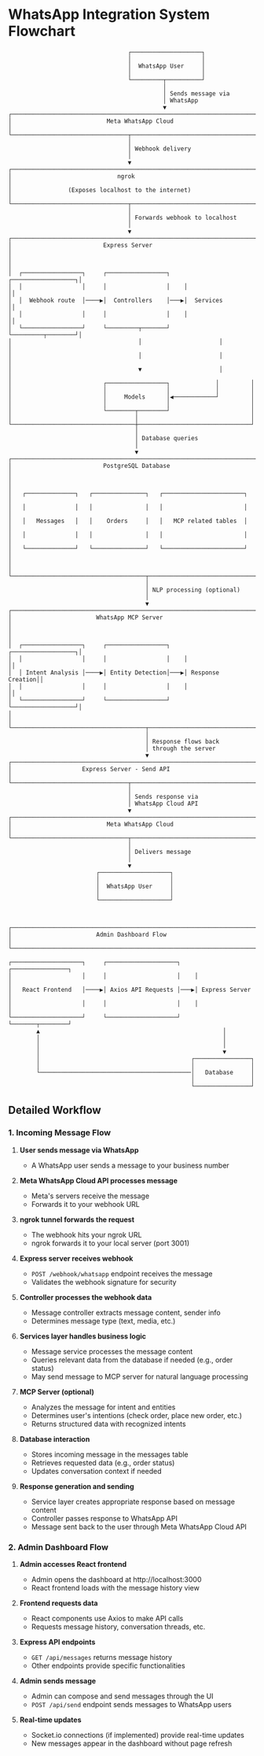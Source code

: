 # WhatsApp Integration System Flowchart

```
                                  ┌────────────────────┐
                                  │                    │
                                  │  WhatsApp User     │
                                  │                    │
                                  └─────────┬──────────┘
                                            │
                                            │ Sends message via 
                                            │ WhatsApp
                                            ▼
┌─────────────────────────────────────────────────────────────────────┐
│                           Meta WhatsApp Cloud                        │
└─────────────────────────────────┬───────────────────────────────────┘
                                  │
                                  │ Webhook delivery
                                  │
                                  ▼
┌─────────────────────────────────────────────────────────────────────┐
│                              ngrok                                   │
│                (Exposes localhost to the internet)                   │
└─────────────────────────────────┬───────────────────────────────────┘
                                  │
                                  │ Forwards webhook to localhost
                                  │
                                  ▼
┌─────────────────────────────────────────────────────────────────────┐
│                          Express Server                              │
│                                                                      │
│  ┌─────────────────┐     ┌─────────────────┐    ┌──────────────────┐│
│  │                 │     │                 │    │                  ││
│  │  Webhook route  │────▶│  Controllers    │───▶│  Services        ││
│  │                 │     │                 │    │                  ││
│  └─────────────────┘     └─────────┬───────┘    └─────────┬────────┘│
│                                    │                      │         │
│                                    │                      │         │
│                                    ▼                      │         │
│                          ┌─────────────────┐             │         │
│                          │                 │             │         │
│                          │     Models      │◀────────────┘         │
│                          │                 │                       │
│                          └────────┬────────┘                       │
│                                   │                                │
└───────────────────────────────────┼────────────────────────────────┘
                                    │
                                    │ Database queries
                                    │
                                    ▼
┌─────────────────────────────────────────────────────────────────────┐
│                          PostgreSQL Database                         │
│                                                                      │
│   ┌──────────────┐   ┌───────────────┐   ┌───────────────────────┐  │
│   │              │   │               │   │                       │  │
│   │   Messages   │   │    Orders     │   │   MCP related tables  │  │
│   │              │   │               │   │                       │  │
│   └──────────────┘   └───────────────┘   └───────────────────────┘  │
│                                                                      │
└──────────────────────────────────────┬──────────────────────────────┘
                                       │
                                       │ NLP processing (optional)
                                       │
                                       ▼
┌─────────────────────────────────────────────────────────────────────┐
│                        WhatsApp MCP Server                           │
│                                                                      │
│  ┌─────────────────┐     ┌─────────────────┐    ┌──────────────────┐│
│  │                 │     │                 │    │                  ││
│  │ Intent Analysis │────▶│ Entity Detection│───▶│ Response Creation││
│  │                 │     │                 │    │                  ││
│  └─────────────────┘     └─────────────────┘    └──────────────────┘│
│                                                                      │
└──────────────────────────────────────┬──────────────────────────────┘
                                       │
                                       │ Response flows back
                                       │ through the server
                                       ▼
┌─────────────────────────────────────────────────────────────────────┐
│                    Express Server - Send API                         │
└─────────────────────────────────┬───────────────────────────────────┘
                                  │
                                  │ Sends response via
                                  │ WhatsApp Cloud API
                                  ▼
┌─────────────────────────────────────────────────────────────────────┐
│                           Meta WhatsApp Cloud                        │
└─────────────────────────────────┬───────────────────────────────────┘
                                  │
                                  │ Delivers message
                                  │
                                  ▼
                         ┌────────────────────┐
                         │                    │
                         │  WhatsApp User     │
                         │                    │
                         └────────────────────┘
                         
                         
                         
┌─────────────────────────────────────────────────────────────────────┐
│                        Admin Dashboard Flow                          │
└─────────────────────────────────────────────────────────────────────┘

┌────────────────────┐     ┌────────────────────┐    ┌────────────────┐
│                    │     │                    │    │                │
│   React Frontend   │────▶│ Axios API Requests │───▶│ Express Server │
│                    │     │                    │    │                │
└────────────────────┘     └────────────────────┘    └───────┬────────┘
        ▲                                                    │
        │                                                    │
        │                                                    │
        │                                                    ▼
        │                                           ┌────────────────┐
        │                                           │                │
        └───────────────────────────────────────────│   Database     │
                                                    │                │
                                                    └────────────────┘
```

## Detailed Workflow

### 1. Incoming Message Flow

1. **User sends message via WhatsApp**
   - A WhatsApp user sends a message to your business number

2. **Meta WhatsApp Cloud API processes message**
   - Meta's servers receive the message
   - Forwards it to your webhook URL

3. **ngrok tunnel forwards the request**
   - The webhook hits your ngrok URL
   - ngrok forwards it to your local server (port 3001)

4. **Express server receives webhook**
   - `POST /webhook/whatsapp` endpoint receives the message
   - Validates the webhook signature for security

5. **Controller processes the webhook data**
   - Message controller extracts message content, sender info
   - Determines message type (text, media, etc.)

6. **Services layer handles business logic**
   - Message service processes the message content
   - Queries relevant data from the database if needed (e.g., order status)
   - May send message to MCP server for natural language processing

7. **MCP Server (optional)**
   - Analyzes the message for intent and entities
   - Determines user's intentions (check order, place new order, etc.)
   - Returns structured data with recognized intents

8. **Database interaction**
   - Stores incoming message in the messages table
   - Retrieves requested data (e.g., order status)
   - Updates conversation context if needed

9. **Response generation and sending**
   - Service layer creates appropriate response based on message content
   - Controller passes response to WhatsApp API
   - Message sent back to the user through Meta WhatsApp Cloud API

### 2. Admin Dashboard Flow

1. **Admin accesses React frontend**
   - Admin opens the dashboard at http://localhost:3000
   - React frontend loads with the message history view

2. **Frontend requests data**
   - React components use Axios to make API calls
   - Requests message history, conversation threads, etc.

3. **Express API endpoints**
   - `GET /api/messages` returns message history
   - Other endpoints provide specific functionalities

4. **Admin sends message**
   - Admin can compose and send messages through the UI
   - `POST /api/send` endpoint sends messages to WhatsApp users

5. **Real-time updates**
   - Socket.io connections (if implemented) provide real-time updates
   - New messages appear in the dashboard without page refresh 